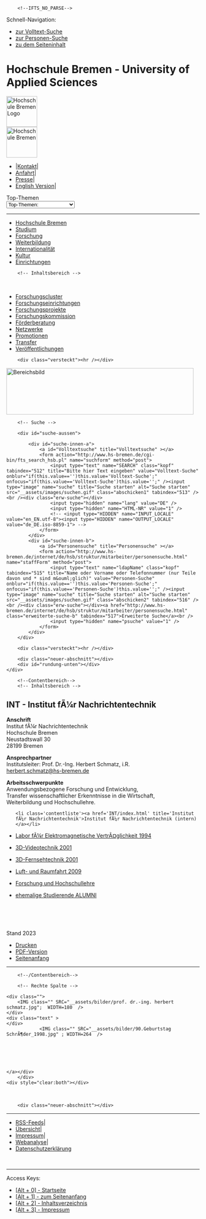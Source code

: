 <!DOCTYPE html PUBLIC "-//W3C//DTD XHTML 1.0 Transitional//EN"
    "http://www.w3.org/TR/xhtml1/DTD/xhtml1-transitional.dtd">

<html lang="de" xmlns="http://www.w3.org/1999/xhtml" xml:lang="de">
<head>
<meta name="GENERATOR" content="IMPERIA 8.6.35_2" />

<title>Hochschule Bremen - INT - Institut für Nachrichtentechnik</title>
<meta http-equiv="Content-Type" content="text/html; charset=utf-8" />
<meta name="keywords" content="Herbert, Schmatz, Bremen, Hochschule Bremen, HSB, 
		Elektrotechnik, EMV, 3D-Fernsehen, Spracherkennung, Informationstechnik" />
<meta name="description" content="Elektrotechnik, Informationstechnik, Nachrichtentechnik, EMV, 3D," />
<meta name="robots" content="index,follow" />
<meta http-equiv="content-language" content="de">

<link rel="stylesheet" href="__assets/css/include_drei.css" type="text/css" media="screen" />
<link rel="StyleSheet" href="__assets/css/drucken.css" type="text/css" media="print" />
<script src="__assets/js/utilities.js" type="text/javascript"></script>
<script type="text/javascript" src="__assets/js/highslide/highslide-with-gallery.packed.js"></script>
<link rel="stylesheet" type="text/css" href="__assets/js/highslide/highslide.css" />

<script type="text/javascript">
hs.graphicsDir = '/__assets/js/highslide/graphics/';
hs.align = 'center';
hs.transitions = ['expand', 'crossfade'];
hs.outlineType = 'rounded-white';
hs.fadeInOut = true;
//hs.dimmingOpacity = 0.75;

// Add the controlbar
hs.addSlideshow({
        //slideshowGroup: 'group1',
        interval: 5000,
        repeat: false,
        useControls: true,
        fixedControls: 'fit',
        overlayOptions: {
                opacity: .75,
                position: 'bottom center',
                hideOnMouseOut: true
        }
});

</script>



<meta name="X-Imperia-Live-Info" content="31186633-8764-31e3-a0d1-fbdfa268bc98/472/1022/1024/1046/3808-/internet/de/forschung/einrichtungen/int/index.htms" />
</head>
<body>




        <!--IFTS_NO_PARSE-->
<a id="top" title="Seitenanfang" tabindex="0"></a>
<!-- Ansicht nur bei ausgeschalteten Style Sheets -->
<div class="versteckt">
Schnell-Navigation:
<ul>
<li><a href="#Suche" title="Volltextsuche" tabindex="1">zur Volltext-Suche</a></li>
<li><a href="#Suche" title="Personensuche" tabindex="2">zur Personen-Suche</a></li>
<li><a href="#Inhalt" title="Seiteninhalt" tabindex="3">zu dem Seiteninhalt</a></li>
</ul>
</div>

<div class="versteckt"><h1>Hochschule Bremen - University of Applied Sciences</h1></div>


<!-- Rahmen -->
<div id="aussen">

<!-- Kopf -->
<div id="kopf-oben">

<!-- Logo -->
<div id="logo">
<a href="http://www.hs-bremen.de/internet/de/index.html" title="Zur Startseite der Hochschule Bremen" tabindex="500">
<img src="__assets/images/logo.gif" alt="Hochschule Bremen Logo" height="80px" /></a></div>
<!-- f&uuml; CI neu -->
<div id="HSB_Zusatz"><img src="__assets/images/HSB_Zusatz.gif" alt="Hochschule Bremen " height="80px" /></div>

<!-- Horizontale Servicenavigation -->
<div id="kopf-nav">
<ul>
<li><span class="kopf-navlinie">|</span><a href="http://www.hs-bremen.de/internet/de/service/kontakt/index.html" title="zu der Kontaktseite" tabindex="501">Kontakt</a><span class="kopf-navlinie">|</span></li>
<li><a href="http://www.hs-bremen.de/internet/de/service/anfahrt/index.html" title="zu der Anfahrtsbeschreibung" tabindex="502">Anfahrt</a><span class="kopf-navlinie">|</span></li>
<li><a href="http://www.hs-bremen.de/internet/de/einrichtungen/presse/index.html" title="zu den Informationen fuer Journalisten" tabindex="503">Presse</a><span class="kopf-navlinie">|</span></li>
<li><a href="http://www.hs-bremen.de/internet/en/index.html" title="English Version" tabindex="504">English Version</a><span class="kopf-navlinie">|</span></li>


</ul>
</div>

<!-- Top-Thema -->
<form action="post" name="topthemen">
<div id="topthema">
<div class="text-formular">Top-Themen</div>
<select id="top_themen" name="date" class="suche_feld" tabindex="510" onchange="javascript:goto_url(document.getElementById('top_themen').value)">
      <option selected="selected" value="">Top-Themen:</option>
    <option  value="http://www.hs-bremen.de/internet/de/einrichtungen/rz/organisatorisches/activate/">Aktivierung Benutzerkonto</option>
    <option  value="https://cm.hs-bremen.de">CampInO</option>
    <option  value="http://www.hs-bremen.de/internet/de/hsb/hip">HIP-Server</option>
    <option  value="http://www.hs-bremen.de/internet/de/studium/angebot/beratungen/">Studienberatung</option>
    <option  value="http://www.hs-bremen.de/internet/de/studium/studierendenservice/studienorganisation/rueckmeldung/">R&uuml;ckmeldung</option>
    <option  value="http://www.hs-bremen.de/internet/de/studium/bewerbung/">Online-Bewerbung</option>
    <option  value="http://www.hs-bremen.de/internet/de/studium/studierendenservice/studienorganisation/modulanmeldung/">Modulanmeldung</option>
    <option  value="http://www.hs-bremen.de/internet/de/einrichtungen/standorte/">Raum-Finder</option>
    <option  value="https://webmail.hs-bremen.de/">Webmail</option>


</select>
</div>
</form>
<div class="versteckt"><hr /></div>

<!-- Zwischenlinie -->
<div class="neuer-abschnitt"></div>
<div id="kopflinie"></div>

<!-- Horizontale Navigation -->
</div>
<div id="navigation">
<div id="navtop">
<a name="hautpnavigation"></a>
<ul>
<li><a href="http://www.hs-bremen.de/internet/de/hsb" title="Hochschule Bremen" id="navtop1" tabindex="250">Hochschule Bremen</a></li>
<li><a href="http://www.hs-bremen.de/internet/de/studium" title="Studium" id="navtop2" tabindex="250">Studium</a></li>
<li><a href="http://www.hs-bremen.de/internet/de/forschung" title="Forschung" id="navtop3" tabindex="250" >Forschung</a></li>
<li><a href="http://www.hs-bremen.de/internet/de/weiterbildung/" title="Weiterbildung" id="navtop4" tabindex="250">Weiterbildung</a></li>
<li><a href="http://www.hs-bremen.de/internet/de/international" title="Internationalit&auml;t" id="navtop5" tabindex="250">Internationalit&auml;t</a></li>
<li><a href="http://www.hs-bremen.de/internet/de/kultur" title="Kultur" id="navtop6" tabindex="250">Kultur</a></li>
<li><a href="http://www.hs-bremen.de/internet/de/einrichtungen" title="Einrichtungen" id="navtop7" tabindex="250">Einrichtungen</a></li>


</ul>
</div>
</div>
<div class="neuer-abschnitt"></div>
<div id="doppellinie"></div>


        <!-- Inhaltsbereich -->
<div id="mitte">

<!-- Linke Navigation -->
<div id="unternavigation-aussen">
<div id="unternavigation-innen">

<!-- Pfad -->


<div class="neuer-abschnitt">&nbsp;</div>

<!-- Navigation-->
  <ul><!-- start linke Navi-->
<li class="zweite"><a href="http://www.hs-bremen.de/internet/de/forschung/cluster" title="Forschungscluster" target="_parent" tabindex="200">Forschungscluster</a></li>
<li class="zweite"><a href="http://www.hs-bremen.de/internet/de/forschung/einrichtungen" title="Forschungseinrichtungen" tabindex="200">Forschungseinrichtungen</a></li>
<li class="zweite"><a href="http://www.hs-bremen.de/internet/de/forschung/projekte" title="Forschungsprojekte" target="_parent" tabindex="200">Forschungsprojekte</a></li>
<li class="zweite"><a href="http://www.hs-bremen.de/internet/de/forschung/kommission" title="Forschungskommission" target="_parent" tabindex="200">Forschungskommission</a></li>
<li class="zweite"><a href="http://www.hs-bremen.de/internet/de/forschung/foerderberatung" title="F&ouml;rderberatung" target="_parent" tabindex="200">F&ouml;rderberatung</a></li>
<li class="zweite"><a href="http://www.hs-bremen.de/internet/de/forschung/netzwerke" title="Netzwerke" target="_parent" tabindex="200">Netzwerke</a></li>
<li class="zweite"><a href="http://www.hs-bremen.de/internet/de/forschung/promotion" title="Promotionen" target="_parent" tabindex="200">Promotionen</a></li>
<li class="zweite"><a href="http://www.hs-bremen.de/internet/de/forschung/transfer" title="Transfer" target="_parent" tabindex="200">Transfer</a></li>
<li class="zweite"><a href="https://www.hs-bremen.de/suche/?search%5Bq%5D=ver%C3%B6ffentlichungen" title="Ver&ouml;ffentlichungen" target="_parent" tabindex="200">Ver&ouml;ffentlichungen</a></li>
</ul>



</div>
</div>


        <div class="versteckt"><hr /></div>

<a id="Suche" title="Suche" ></a>
<!-- Moodmotiv und Suche -->
<div id="kopf-unten">
    <div id="kopf-unten-bs">
        <div id="kopf-unten-bs2"><img src="INT/emv_lab.gif" width="488" height="121" alt="Bereichsbild" title="Bereichsbild" class="mood-motiv" /></div>

        <!-- Suche -->

        <div id="suche-aussen">

            <div id="suche-innen-a">
                <a id="Volltextsuche" title="Volltextsuche" ></a>
                <form action="http://www.hs-bremen.de/cgi-bin/fts_search_hsb.pl" name="suchform" method="post">
                    <input type="text" name="SEARCH" class="kopf" tabindex="512" title="Bitte hier Text eingeben" value="Volltext-Suche" onblur="if(this.value=='')this.value='Volltext-Suche';" onfocus="if(this.value=='Volltext-Suche')this.value='';" /><input type="image" name="suche" title="Suche starten" alt="Suche starten" src="__assets/images/suchen.gif" class="abschicken1" tabindex="513" /><br /><div class="erw-suche"></div>
                    <input type="hidden" name="lang" value="DE" />
                    <input type="hidden" name="HTML-NR" value="1" />
                    <!-- <input type="HIDDEN" name="INPUT_LOCALE" value="en_EN.utf-8"><input type="HIDDEN" name="OUTPUT_LOCALE" value="de_DE.iso-8859-1"> -->
                </form>
            </div>
            <div id="suche-innen-b">
                <a id="Personensuche" title="Personensuche" ></a>
                <form action="http://www.hs-bremen.de/internet/de/hsb/struktur/mitarbeiter/personensuche.html" name="staffForm" method="post">
                    <input type="text" name="ldapName" class="kopf" tabindex="515" title="Name oder Vorname oder Telefonnummer (nur Teile davon und * sind m&ouml;glich)" value="Personen-Suche" onblur="if(this.value=='')this.value='Personen-Suche';" onfocus="if(this.value=='Personen-Suche')this.value='';" /><input type="image" name="suche" title="Suche starten" alt="Suche starten" src="__assets/images/suchen.gif" class="abschicken2" tabindex="516" /><br /><div class="erw-suche"></div><a href="http://www.hs-bremen.de/internet/de/hsb/struktur/mitarbeiter/personensuche.html"  class="erweiterte-suche-b" tabindex="517">Erweiterte Suche</a><br />
                    <input type="hidden" name="psuche" value="1" />
                </form>
            </div>
        </div>

        <div class="versteckt"><hr /></div>

        <div class="neuer-abschnitt"></div>
        <div id="rundung-unten"></div>
    </div>

</div>

<!--IFTS_PARSE-->


        <!--Contentbereich-->
        <!-- Inhaltsbereich -->
<div id="textrahmen-aussen">
<div id="textrahmen-innen">

<a id="Inhalt" title="Inhalt" ></a>
<div class="text">

<h2>INT - Institut fÃ¼r Nachrichtentechnik</h2>
<p>
<strong>Anschrift</strong><br />
Institut fÃ¼r Nachrichtentechnik<br />Hochschule Bremen<br />Neustadtswall 30<br />28199 Bremen
</p>

<p>
<strong>Ansprechpartner</strong><br />
Institutsleiter: Prof. Dr.-Ing. Herbert Schmatz, i.R.
<br />
<td class="staffcont">
			<a class="tdlink" href="mailto:herbert.schmatz@hs-bremen.de" title="E-Mail senden">herbert.schmatz@hs-bremen.de</a>
		</td></tr> 
</p>


<p>
<strong>Arbeitsschwerpunkte</strong><br />
Anwendungsbezogene Forschung und Entwicklung,<br />Transfer wissenschaftlicher Erkenntnisse in die Wirtschaft,<br />Weiterbildung und Hochschullehre.<br />
</p>


<ul>

    <li class='contentliste'><a href='INT/index.html' title='Institut fÃ¼r Nachrichtentechnik'>Institut fÃ¼r Nachrichtentechnik (intern)</a></li>
</ul>


<ul>
    <li class='contentliste'><a href='INT/projekte/EMV/index.html' title='Labor fÃ¼r Elektromagnetische Vertr&auml;glichkeit'>Labor fÃ¼r Elektromagnetische VertrÃ¤glichkeit 1994</a></li>
</ul>


<ul>
    <li class='contentliste'><a href='INT/projekte/3D/index_3D_Video.html' title='3D-Videotechnik'>3D-Videotechnik 2001</a></li>
</ul>


<ul>
    <li class='contentliste'><a href='INT/projekte/3D/index_3D_TV.html' title='3D-Fernsehtechnik'>3D-Fernsehtechnik 2001</a></li>
</ul>


<ul>
    <li class='contentliste'><a href='INT/projekte/DLR/index.html' title='Luft- und Raumfahrt'>Luft- und Raumfahrt 2009</a></li>
</ul>


<ul>
    <li class='contentliste'><a href='STUDIUM/index.html' title='Forschung und Hochschullehre'>Forschung und Hochschullehre</a></li>
</ul>
<ul>
    <li class='contentliste'><a href='https://www.hs-bremen.de/informationen-fuer/alumni/' title='ALUMNI'>ehemalige Studierende ALUMNI</a></li>
</ul>
<br />
<br />
<br />
<br />
Stand 2023


<ul>
<li class="drucken"><a href="http://www.hs-bremen.de/internet/de/forschung/einrichtungen/int/print/index.htms" title="Drucken" tabindex="190" target="_blank">Drucken</a></li>
<li class="pdfversion"><a href="http://www.hs-bremen.de/html2pdf/render/hsb_pdf.php?URL=www.hs-bremen.de/internet/de/forschung/einrichtungen/int/index.htms&amp;towhere=1&amp;method=fpdf&amp;pdfversion=1.3&amp;pixels=1024&amp;output=1&amp;cssmedia=print&amp;media=Letter&amp;renderimages=1&amp;encoding=utf-8&amp;automargins=1&amp;" target="_blank" title="PDF-Version" tabindex="191">PDF-Version</a></li>
<li class="seitenanfang"><a href="#top" title="Seitenanfang" tabindex="192">Seitenanfang</a></li>
</ul>

<div class="fussabstand1"></div>
<div class="versteckt"><hr /></div>

</div>

</div>

        <!--/Contentbereich-->

        <!-- Rechte Spalte -->
<div id="rechte-spalte">

	<div class="">			
		<IMG class="" SRC="__assets/bilder/prof. dr.-ing. herbert schmatz.jpg";  WIDTH=180  />
	</div>
	<div class="text" > 
	</div>
                <IMG class="" SRC="__assets/bilder/90.Geburtstag SchrÃ¶der_1998.jpg" ; WIDTH=264  />
	
		
	



    </a></div>
        </div>
    <div style="clear:both"></div>

</div>
<div class="neuer-abschnitt">&nbsp;</div>

</div>


</div>

</div>
<!--IFTS_NO_PARSE-->

        <div class="neuer-abschnitt"></div>
<div class="versteckt"><hr /></div>



<div class="fussabstand-nav">

<div id="fuss-nav">
<ul>
<li><a href="http://www.hs-bremen.de/internet/de/service/rss-feed" title="zu den RSS-Feeds" tabindex="580">RSS-Feeds</a><span class="fuss-navlinie">|</span></li>
<li><a href="http://www.hs-bremen.de/internet/de/service/sitemap/index.html" title="zu der &Uuml;bersicht" tabindex="581">&Uuml;bersicht</a><span class="fuss-navlinie">|</span></li>
<li><a href="http://www.hs-bremen.de/internet/de/service/impressum/index.html" title="zu dem Impressum" tabindex="582">Impressum</a><span class="fuss-navlinie">|</span></li>
<li><a href="http://www.hs-bremen.de/internet/de/hsb/datenschutz/opt-out/index.html" title="Widerspruch Website-Analyse" tabindex="583">Webanalyse</a><span class="fuss-navlinie">|</span></li>
<li><a href="http://www.hs-bremen.de/internet/de/hsb/datenschutz/erklaerung/index.html" title="zur Datenschutzerkl&auml;rung" tabindex="583">Datenschutzerkl&auml;rung</a></li>



</ul>
</div>
</div>

<!-- Fuer IE -->
<div class="neuer-abschnitt">&nbsp;</div>
</div>

<div class="versteckt"><hr /></div>
<div class="fussabstand"></div>

<!-- Access Keys-->
<div class="versteckt">
<p>Access Keys:</p>
</div>
<ul>
<li><a accesskey="0" title="[Alt+0] Start" href="index.html" tabindex="701"><span class="versteckt">[Alt + 0] - Startseite</span></a></li>
<li><a accesskey="1" title="[Alt+1] zum Seitenanfang" href="#top" tabindex="702"><span class="versteckt">[Alt + 1] - zum Seitenanfang</span></a></li>
<li><a accesskey="2" title="[Alt+2] Inhaltsverzeichnis" href="http://www.hs-bremen.de/internet/de/service/sitemap/" tabindex="703"><span class="versteckt">[Alt + 2] - Inhaltsverzeichnis</span></a></li>
<li><a accesskey="3" title="[Alt+3] Impressum" href="http://www.hs-bremen.de/internet/de/service/impressum/" tabindex="704"><span class="versteckt">[Alt + 3] - Impressum</span></a></li>
</ul>


<!-- Piwik -->

<script type="text/javascript">
  var _paq = _paq || [];
  _paq.push(["setDomains", ["*.www.hs-bremen.de"]]);
  _paq.push(['trackPageView']);
  _paq.push(['enableLinkTracking']);
  (function() {
    var u="http://www.hs-bremen.de//piwik.hs-bremen.de/";
    _paq.push(['setTrackerUrl', u+'piwik.php']);
    _paq.push(['setSiteId', 1]);
    var d=document, g=d.createElement('script'), s=d.getElementsByTagName('script')[0];
    g.type='text/javascript'; g.async=true; g.defer=true; g.src=u+'piwik.js'; s.parentNode.insertBefore(g,s);
  })();
</script>
<noscript><p><img src="http://www.hs-bremen.de//piwik.hs-bremen.de/piwik.php?idsite=1" style="border:0;" alt="" /></p></noscript>
<!-- End Piwik Code -->






</body>
</html>
